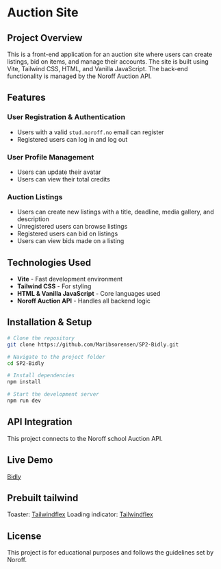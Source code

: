 # Auction Site

## Project Overview
This is a front-end application for an auction site where users can create listings, bid on items, and manage their accounts. The site is built using Vite, Tailwind CSS, HTML, and Vanilla JavaScript. The back-end functionality is managed by the Noroff Auction API.

## Features
### User Registration & Authentication
- Users with a valid `stud.noroff.no` email can register
- Registered users can log in and log out

### User Profile Management
- Users can update their avatar
- Users can view their total credits

### Auction Listings
- Users can create new listings with a title, deadline, media gallery, and description
- Unregistered users can browse listings
- Registered users can bid on listings
- Users can view bids made on a listing

## Technologies Used
- **Vite** - Fast development environment
- **Tailwind CSS** - For styling
- **HTML & Vanilla JavaScript** - Core languages used
- **Noroff Auction API** - Handles all backend logic

## Installation & Setup
```sh
# Clone the repository
git clone https://github.com/Maribsorensen/SP2-Bidly.git

# Navigate to the project folder
cd SP2-Bidly

# Install dependencies
npm install

# Start the development server
npm run dev
```

## API Integration
This project connects to the Noroff school Auction API. 

## Live Demo
[Bidly](https://sp2-bidly.netlify.app/)

## Prebuilt tailwind
Toaster: [Tailwindflex](https://tailwindflex.com/@prashant/basic-alert-success-info-warning-error)
Loading indicator: [Tailwindflex](https://tailwindflex.com/@mohit/spinning-loading)

## License
This project is for educational purposes and follows the guidelines set by Noroff.


